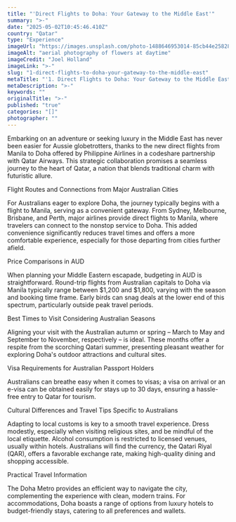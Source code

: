 ```yaml
---
title: "'Direct Flights to Doha: Your Gateway to the Middle East'"
summary: ">-"
date: "2025-05-02T10:45:46.410Z"
country: "Qatar"
type: "Experience"
imageUrl: "https://images.unsplash.com/photo-1488646953014-85cb44e25828?q=80&w=1935&auto=format&fit=crop&ixlib=rb-4.0.3&ixid=M3wxMjA3fDB8MHxwaG90by1wYWdlfHx8fGVufDB8fHx8fA%3D%3D"
imageAlt: "aerial photography of flowers at daytime"
imageCredit: "Joel Holland"
imageLink: ">-"
slug: "1-direct-flights-to-doha-your-gateway-to-the-middle-east"
metaTitle: "'1. Direct Flights to Doha: Your Gateway to the Middle East'"
metaDescription: ">-"
keywords: ""
originalTitle: ">-"
published: "true"
categories: "[]"
photographer: ""
---
```



Embarking on an adventure or seeking luxury in the Middle East has never been easier for Aussie globetrotters, thanks to the new direct flights from Manila to Doha offered by Philippine Airlines in a codeshare partnership with Qatar Airways. This strategic collaboration promises a seamless journey to the heart of Qatar, a nation that blends traditional charm with futuristic allure.

Flight Routes and Connections from Major Australian Cities

For Australians eager to explore Doha, the journey typically begins with a flight to Manila, serving as a convenient gateway. From Sydney, Melbourne, Brisbane, and Perth, major airlines provide direct flights to Manila, where travelers can connect to the nonstop service to Doha. This added convenience significantly reduces travel times and offers a more comfortable experience, especially for those departing from cities further afield.

Price Comparisons in AUD

When planning your Middle Eastern escapade, budgeting in AUD is straightforward. Round-trip flights from Australian capitals to Doha via Manila typically range between $1,200 and $1,800, varying with the season and booking time frame. Early birds can snag deals at the lower end of this spectrum, particularly outside peak travel periods.

Best Times to Visit Considering Australian Seasons

Aligning your visit with the Australian autumn or spring – March to May and September to November, respectively – is ideal. These months offer a respite from the scorching Qatari summer, presenting pleasant weather for exploring Doha's outdoor attractions and cultural sites.

Visa Requirements for Australian Passport Holders

Australians can breathe easy when it comes to visas; a visa on arrival or an e-visa can be obtained easily for stays up to 30 days, ensuring a hassle-free entry to Qatar for tourism.

Cultural Differences and Travel Tips Specific to Australians

Adapting to local customs is key to a smooth travel experience. Dress modestly, especially when visiting religious sites, and be mindful of the local etiquette. Alcohol consumption is restricted to licensed venues, usually within hotels. Australians will find the currency, the Qatari Riyal (QAR), offers a favorable exchange rate, making high-quality dining and shopping accessible.

Practical Travel Information

The Doha Metro provides an efficient way to navigate the city, complementing the experience with clean, modern trains. For accommodations, Doha boasts a range of options from luxury hotels to budget-friendly stays, catering to all preferences and wallets.
